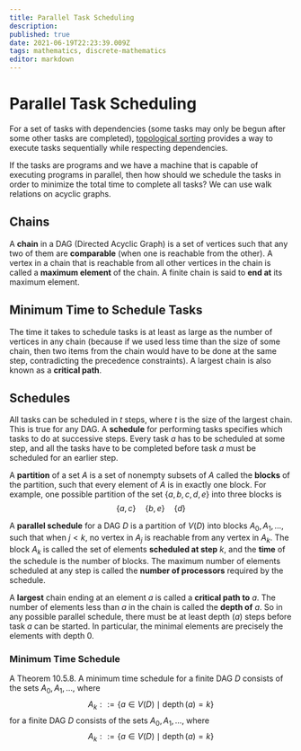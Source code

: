 ```yaml
---
title: Parallel Task Scheduling
description: 
published: true
date: 2021-06-19T22:23:39.009Z
tags: mathematics, discrete-mathematics
editor: markdown
---
```


# Parallel Task Scheduling
For a set of tasks with dependencies (some tasks may only be begun after some other tasks are completed), [topological sorting](/mathematics/discrete-mathematics/partial-orderings) provides a way to execute tasks sequentially while respecting dependencies.

If the tasks are programs and we have a machine that is capable of executing programs in parallel, then how should we schedule the tasks in order to minimize the total time to complete all tasks? We can use walk relations on acyclic graphs. 

## Chains
A **chain** in a DAG (Directed Acyclic Graph) is a set of vertices such that any two of them are **comparable** (when one is reachable from the other). A vertex in a chain that is reachable from all other vertices in the chain is called a **maximum element** of the chain. A finite chain is said to **end at** its maximum element.


## Minimum Time to Schedule Tasks
The time it takes to schedule tasks is at least as large as the number of vertices in any chain (because if we used less time than the size of some chain, then two items from the chain would have to be done at the same step, contradicting the precedence constraints). A largest chain is also known as a **critical path**. 

## Schedules
All tasks can be scheduled in $t$ steps, where $t$ is the size of the largest chain. This is true for any DAG. A **schedule** for performing tasks specifies which tasks to do at successive steps. Every task $a$ has to be scheduled at some step, and all the tasks have to be completed before task $a$ must be scheduled for an earlier step. 

A **partition** of a set $A$ is a set of nonempty subsets of $A$ called the **blocks** of the partition, such that every element of $A$ is in exactly one block.
For example, one possible partition of the set $\{a, b, c, d, e\}$ into three blocks is
$$
\{a, c\} \quad\{b, e\} \quad\{d\}
$$

A **parallel schedule** for a DAG $D$ is a partition of $V(D)$ into blocks $A_{0}, A_{1}, \ldots$, such that when $j<k$, no vertex in $A_{j}$ is reachable from any vertex in $A_{k} .$ The block $A_{k}$ is called the set of elements **scheduled at step** $k$, and the **time** of the schedule is the number of blocks. The maximum number of elements scheduled at any step is called the **number of processors** required by the schedule.

A **largest** chain ending at an element $a$ is called a **critical path to** $a$. The number of elements less than $a$ in the chain is called the **depth of** $a$. So in any possible parallel schedule, there must be at least depth $(a)$ steps before task $a$ can be started. In particular, the minimal elements are precisely the elements with depth $0$.

### Minimum Time Schedule
A Theorem 10.5.8. A minimum time schedule for a finite DAG $D$ consists of the sets $A_{0}, A_{1}, \ldots$, where
$$
A_{k}::=\{a \in V(D) \mid \operatorname{depth}(a)=k\}
$$ for a finite DAG $D$ consists of the sets $A_{0}, A_{1}, \ldots$, where
$$
A_{k}::=\{a \in V(D) \mid \operatorname{depth}(a)=k\}
$$